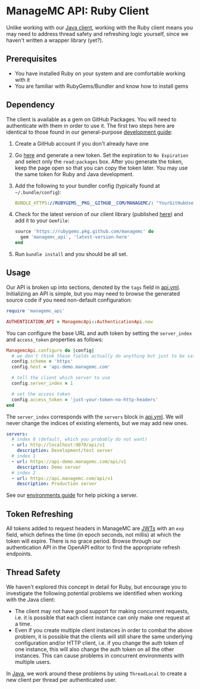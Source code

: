 # ManageMC API: Ruby Client

Unlike working with our [Java client](JAVA_CLIENT.md), working with the Ruby client means you may need to address thread safety and refreshing logic yourself, since we haven't written a wrapper library (yet?).

## Prerequisites

- You have installed Ruby on your system and are comfortable working with it
- You are familiar with RubyGems/Bundler and know how to install gems

## Dependency

The client is available as a gem on GitHub Packages. You will need to authenticate with them in order to use it. The first two steps here are identical to those found in our general-purpose [development guide](../docs/DEVELOPMENT_GUIDE.md):

1. Create a GitHub account if you don't already have one
2. Go [here](https://github.com/settings/tokens) and generate a new token. Set the expiration to `No Expiration` and select only the `read:packages` box. After you generate the token, keep the page open so that you can copy the token later. You may use the same token for Ruby and Java development.
3. Add the following to your bundler config (typically found at `~/.bundle/config`):

   ```yaml
   BUNDLE_HTTPS://RUBYGEMS__PKG__GITHUB__COM/MANAGEMC/: "YourGitHubUsername:ghp_therestofyourtoken"
   ```

4. Check for the latest version of our client library (published [here](https://github.com/ManageMC/ManageMC/packages/1605055)) and add it to your `Gemfile`:

   ```ruby
   source 'https://rubygems.pkg.github.com/managemc' do
     gem 'managemc_api', 'latest-version-here'
   end
   ```

5. Run `bundle install` and you should be all set.

## Usage

Our API is broken up into sections, denoted by the `tags` field in [api.yml](../api/api.yml). Initializing an API is simple, but you may need to browse the generated source code if you need non-default configuration:

```ruby
require 'managemc_api'

AUTHENTICATION_API = ManagemcApi::AuthenticationApi.new
```

You can configure the base URL and auth token by setting the `server_index` and `access_token` properties as follows:

```ruby
ManagemcApi.configure do |config|
  # we don't think these fields actually do anything but just to be safe...
  config.scheme = 'https'
  config.host = 'api-demo.managemc.com'

  # tell the client which server to use
  config.server_index = 1

  # set the access token
  config.access_token = 'just-your-token-no-http-headers'
end
```

The `server_index` corresponds with the `servers` block in [api.yml](../api/api.yml). We will never change the indices of existing elements, but we may add new ones.

```yaml
servers:
  # index 0 (default, which you probably do not want)
  - url: http://localhost:9070/api/v1
    description: Development/test server
  # index 1
  - url: https://api-demo.managemc.com/api/v1
    description: Demo server
  # index 2
  - url: https://api.managemc.com/api/v1
    description: Production server
```

See our [environments guide](../docs/ENVIRONMENTS.md) for help picking a server.

## Token Refreshing

All tokens added to request headers in ManageMC are [JWTs](https://jwt.io/introduction) with an `exp` field, which defines the time (in epoch seconds, not millis) at which the token will expire. There is no grace period. Browse through our authentication API in the OpenAPI editor to find the appropriate refresh endpoints.

## Thread Safety

We haven't explored this concept in detail for Ruby, but encourage you to investigate the following potential problems we identified when working with the Java client:

- The client may not have good support for making concurrent requests, i.e. it is possible that each client instance can only make one request at a time.
- Even if you create multiple client instances in order to combat the above problem, it is possible that the clients will still share the same underlying configuration and/or HTTP client, i.e. if you change the auth token of one instance, this will also change the auth token on all the other instances. This can cause problems in concurrent environments with multiple users.

In [Java](../libs/api-wrapper/src/main/java/com/managemc/api/wrapper/ClientProvider.java), we work around these problems by using `ThreadLocal` to create a new client per thread per authenticated user.

